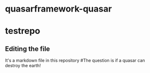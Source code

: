 # quasarframework-quasar
# testrepo
## Editing the file

It's a markdown file in this repository
#The question is if a quasar can destroy the earth! 
